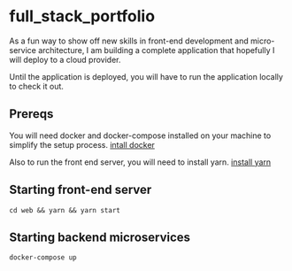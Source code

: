 # full_stack_portfolio
As a fun way to show off new skills in front-end development and micro-service architecture, I am building a complete application that hopefully I will deploy to a cloud provider.


Until the application is deployed, you will have to run the application locally to check it out.

## Prereqs
You will need docker and docker-compose installed on your machine to simplify the setup process.
[intall docker](https://docs.docker.com/engine/install/)

Also to run the front end server, you will need to install yarn. [install yarn](https://classic.yarnpkg.com/en/docs/install)

## Starting front-end server
`cd web && yarn && yarn start`

## Starting backend microservices
`docker-compose up`

